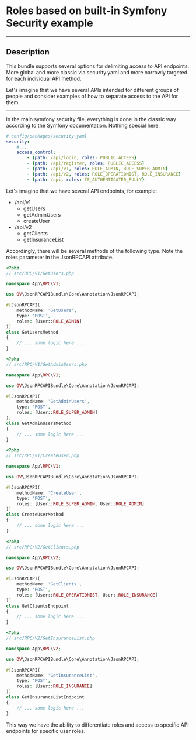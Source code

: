 # Roles based on built-in Symfony Security example

---

## Description

This bundle supports several options for delimiting access to API endpoints. More
global and more classic via security.yaml and more narrowly targeted for each
individual API method.

Let's imagine that we have several APIs intended for different groups of people and consider
examples of how to separate access to the API for them.

---

In the main symfony security file, everything is done in the classic way according to the Symfony documentation.
Nothing special here.

```yaml
# config/packages/security.yaml
security:
    #...
    access_control:
        - {path: /api/login, roles: PUBLIC_ACCESS}
        - {path: /api/register, roles: PUBLIC_ACCESS}
        - {path: /api/v1, roles: ROLE_ADMIN, ROLE_SUPER_ADMIN}
        - {path: /api/v2, roles: ROLE_OPERATIONIST, ROLE_INSURANCE}
        - {path: /api, roles: IS_AUTHENTICATED_FULLY}
```

Let's imagine that we have several API endpoints, for example:

- /api/v1
  - getUsers
  - getAdminUsers
  - createUser
- /api/v2
  - getClients
  - getInsuranceList

Accordingly, there will be several methods of the following type. Note 
the roles parameter in the JsonRPCAPI attribute.

```php
<?php
// src/RPC/V1/GetUsers.php

namespace App\RPC\V1;

use OV\JsonRPCAPIBundle\Core\Annotation\JsonRPCAPI;

#[JsonRPCAPI(
    methodName: 'GetUsers',
    type: 'POST',
    roles: [User::ROLE_ADMIN]
)]
class GetUsersMethod
{
    // ... some logic here ...
}
```

```php
<?php
// src/RPC/V1/GetAdminUsers.php

namespace App\RPC\V1;

use OV\JsonRPCAPIBundle\Core\Annotation\JsonRPCAPI;

#[JsonRPCAPI(
    methodName: 'GetAdminUsers',
    type: 'POST',
    roles: [User::ROLE_SUPER_ADMIN]
)]
class GetAdminUsersMethod
{
    // ... some logic here ...
}
```

```php
<?php
// src/RPC/V1/CreateUser.php

namespace App\RPC\V1;

use OV\JsonRPCAPIBundle\Core\Annotation\JsonRPCAPI;

#[JsonRPCAPI(
    methodName: 'CreateUser',
    type: 'POST',
    roles: [User::ROLE_SUPER_ADMIN, User::ROLE_ADMIN]
)]
class CreateUserMethod
{
    // ... some logic here ...
}
```

```php
<?php
// src/RPC/V2/GetClients.php

namespace App\RPC\V2;

use OV\JsonRPCAPIBundle\Core\Annotation\JsonRPCAPI;

#[JsonRPCAPI(
    methodName: 'GetClients',
    type: 'POST',
    roles: [User::ROLE_OPERATIONIST, User::ROLE_INSURANCE]
)]
class GetClientsEndpoint
{
    // ... some logic here ...
}
```

```php
<?php
// src/RPC/V2/GetInsuranceList.php

namespace App\RPC\V2;

use OV\JsonRPCAPIBundle\Core\Annotation\JsonRPCAPI;

#[JsonRPCAPI(
    methodName: 'GetInsuranceList',
    type: 'POST',
    roles: [User::ROLE_INSURANCE]
)]
class GetInsuranceListEndpoint
{
    // ... some logic here ...
}
```

This way we have the ability to differentiate roles and access to specific API 
endpoints for specific user roles.